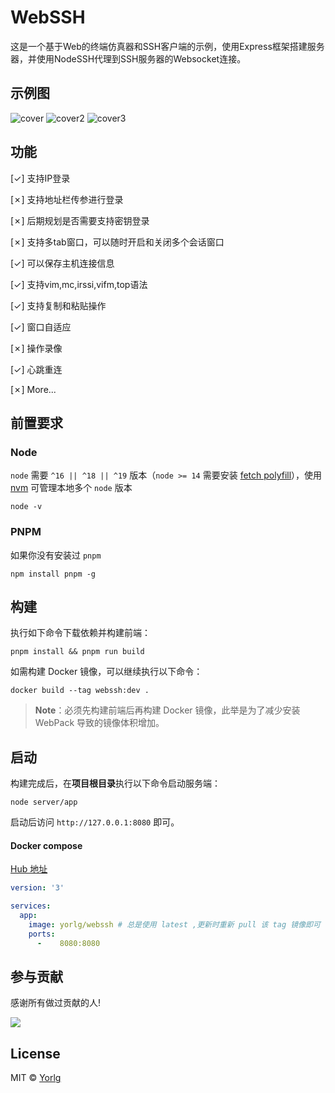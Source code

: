# WebSSH

这是一个基于Web的终端仿真器和SSH客户端的示例，使用Express框架搭建服务器，并使用NodeSSH代理到SSH服务器的Websocket连接。

## 示例图
![cover](./docs/c1.png)
![cover2](./docs/c2.png)
![cover3](./docs/c3.png)

## 功能
[✓]  支持IP登录

[✗] 支持地址栏传参进行登录

[✗] 后期规划是否需要支持密钥登录

[✗] 支持多tab窗口，可以随时开启和关闭多个会话窗口

[✓] 可以保存主机连接信息

[✓] 支持vim,mc,irssi,vifm,top语法

[✓] 支持复制和粘贴操作

[✓] 窗口自适应

[✗] 操作录像

[✓] 心跳重连

[✗] More...

## 前置要求

### Node

`node` 需要 `^16 || ^18 || ^19` 版本（`node >= 14` 需要安装 [fetch polyfill](https://github.com/developit/unfetch#usage-as-a-polyfill)），使用 [nvm](https://github.com/nvm-sh/nvm) 可管理本地多个 `node` 版本

```shell
node -v
```

### PNPM
如果你没有安装过 `pnpm`
```shell
npm install pnpm -g
```

## 构建

执行如下命令下载依赖并构建前端：

```shell
pnpm install && pnpm run build
```

如需构建 Docker 镜像，可以继续执行以下命令：

```shell
docker build --tag webssh:dev .
```

>**Note**：必须先构建前端后再构建 Docker 镜像，此举是为了减少安装 WebPack 导致的镜像体积增加。

## 启动

构建完成后，在**项目根目录**执行以下命令启动服务端：

```shell
node server/app
```

启动后访问 `http://127.0.0.1:8080` 即可。

#### Docker compose

[Hub 地址](https://hub.docker.com/repository/docker/yorlg/webssh/general)

```yml
version: '3'

services:
  app:
    image: yorlg/webssh # 总是使用 latest ,更新时重新 pull 该 tag 镜像即可
    ports:
      -    8080:8080
```

## 参与贡献

感谢所有做过贡献的人!

<a href="https://github.com/Yorlg/WebSSH/graphs/contributors">
  <img src="https://contrib.rocks/image?repo=Yorlg/WebSSH" />
</a>

## License
MIT © [Yorlg](./LICENSE)